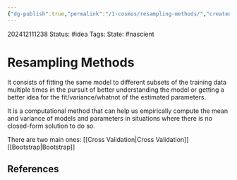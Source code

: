 ```yaml
---
{"dg-publish":true,"permalink":"/1-cosmos/resampling-methods/","created":"2024-12-11T12:38:27.253-05:00","updated":"2024-12-11T12:42:08.361-05:00"}
---
```


202412111238
Status: #idea
Tags: 
State: #nascient
# Resampling Methods
It consists of fitting the same model to different subsets of the training data multiple times in the pursuit of better understanding the model or getting a better idea for the fit/variance/whatnot of the estimated parameters.

It is a computational method that can help us empirically compute the mean and variance of models and parameters in situations where there is no closed-form solution to do so.

There are two main ones:
[[Cross Validation\|Cross Validation]]
[[Bootstrap\|Bootstrap]]

## References
